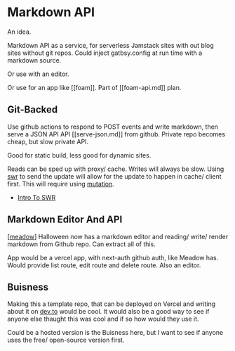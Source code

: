 # Markdown API

An idea.

Markdown API as a service, for serverless Jamstack sites with out blog sites without git repos. Could inject gatbsy.config at run time with a markdown source.

Or use with an editor.

Or use for an app like [[foam]]. Part of [[foam-api.md]] plan.

## Git-Backed

Use github actions to respond to POST events and write markdown, then serve a JSON API API [[serve-json.md]] from github. Private repo becomes cheap, but slow private API.

Good for static build, less good for dynamic sites.

Reads can be sped up with proxy/ cache. Writes will always be slow. Using [swr](https://swr.vercel.app/) to send the update will allow for the update to happen in cache/ client first. This will require using [mutation](https://swr.vercel.app/docs/mutation).

- [Intro To SWR](https://www.smashingmagazine.com/2020/06/introduction-swr-react-hooks-remote-data-fetching/)

## Markdown Editor And API

[[meadow]] Halloween now has a markdown editor and reading/ write/ render markdown from Github repo. Can extract all of this.

App would be a vercel app, with next-auth github auth, like Meadow has. Would provide list route, edit route and delete route. Also an editor.

## Buisness

Making this a template repo, that can be deployed on Vercel and writing about it on [dev.to](http://dev.to/shelob9) would be cool. It would also be a good way to see if anyone else thaught this was cool and if so how would they use it.

Could be a hosted version is the Buisness here, but I want to see if anyone uses the free/ open-source version first.

[//begin]: # "Autogenerated link references for markdown compatibility"
[meadow]: meadow "Meadow"
[//end]: # "Autogenerated link references"
